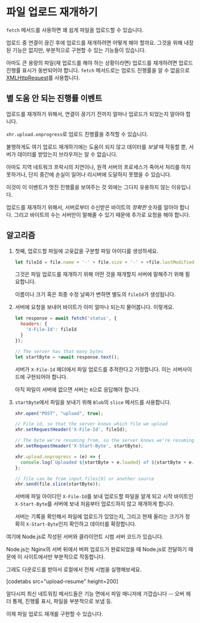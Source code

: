 # 파일 업로드 재개하기

`fetch` 메서드를 사용하면 꽤 쉽게 파일을 업로드할 수 있습니다.

업로드 중 연결이 끊긴 후에 업로드를 재개하려면 어떻게 해야 할까요. 그것을 위해 내장된 기능은 없지만, 부분적으로 구현할 수 있는 기능들이 있습니다.

아마도 큰 용량의 파일(재 업로드를 해야 하는 상황이라면) 업로드를 재개하려면 업로드 진행률 표시가 동반되어야 합니다. `fetch` 메서드로는 업로드 진행률을 알 수 없음으로 [XMLHttpRequest](info:xmlhttprequest)를 사용합니다.

## 별 도움 안 되는 진행률 이벤트

업로드를 재개하기 위해서, 연결이 끊기기 전까지 얼마나 업로드가 되었는지 알아야 합니다.

`xhr.upload.onprogress`로 업로드 진행률을 추적할 수 있습니다.

불행하게도 여기 업로드 재개하기에는 도움이 되지 않고 데이터를 *보낼* 때 작동할 뿐, 서버가 데이터를 받았는지 브라우저는 알 수 없습니다.

아마도 지역 네트워크 프락시의 지연이나, 원격 서버의 프로세스가 죽어서 처리를 하지 못하거나, 단지 중간에 손실이 일어나 리시버에 도달하지 못했을 수 있습니다.

이것이 이 이벤트가 멋진 진행률을 보여주는 것 외에는 그다지 유용하지 않는 이유입니다.

업로드를 재개하기 위해서, 서버로부터 수신받은 바이트의 *정확한* 숫자를 알아야 합니다. 그리고 바이트의 수는 서버만이 말해줄 수 있기 때문에 추가로 요청을 해야 합니다.

## 알고리즘

1. 첫째, 업로드할 파일에 고윳값을 구분할 파일 아이디를 생성하세요.
    ```js
    let fileId = file.name + '-' + file.size + '-' + +file.lastModifiedDate;
    ```
    그것은 파일 업로드를 재개하기 위해 어떤 것을 재개할지 서버에 말해주기 위해 필요합니다.

    이름이나 크기 혹은 최종 수정 날짜가 변하면 별도의 `fileId`가 생성됩니다.

2. 서버에 요청을 보내어 바이트가 이미 얼마나 되는지 물어봅니다. 이렇게요.
    ```js
    let response = await fetch('status', {
      headers: {
        'X-File-Id': fileId
      }
    });

    // The server has that many bytes
    let startByte = +await response.text();
    ```

    서버가 `X-File-Id` 헤더에서 파일 업로드를 추적한다고 가정합니다. 이는 서버사이드에 구현되어야 합니다.

    아직 파일이 서버에 없으면 서버는 `0`으로 응답해야 합니다.

3. `startByte`에서 파일을 보내기 위해 `Blob`의 `slice` 메서드를 사용합니다.
    ```js
    xhr.open("POST", "upload", true);

    // File id, so that the server knows which file we upload
    xhr.setRequestHeader('X-File-Id', fileId);

    // The byte we're resuming from, so the server knows we're resuming
    xhr.setRequestHeader('X-Start-Byte', startByte);

    xhr.upload.onprogress = (e) => {
      console.log(`Uploaded ${startByte + e.loaded} of ${startByte + e.total}`);
    };

    // file can be from input.files[0] or another source
    xhr.send(file.slice(startByte));
    ```

    서버에 파일 아이디인 `X-File-Id`를 보내 업로드할 파일을 알게 되고 시작 바이트인 `X-Start-Byte`를 서버에 보내 처음부터 업로드하지 않고 재개하게 합니다.

    서버는 기록을 확인해서 파일에 업로드가 있었는지, 그리고 현재 올리는 크기가 정확히 `X-Start-Byte`인지 확인하고 데이터를 확장합니다.


여기에 Node.js로 작성된 서버와 클라이언트 시범 서버 코드가 있습니다.

Node.js는 Nginx의 서버 뒤에서 버퍼 업로드가 완료되었을 때 Node.js로 전달하기 때문에 이 사이트에서만 부분적으로 작동합니다.

그래도 다운로드를 받아서 로컬에서 전체 시범을 실행해보세요.

[codetabs src="upload-resume" height=200]

알다시피 최신 네트워킹 메서드들은 기능 면에서 파일 매니저에 가깝습니다 -- 오버 헤더 통제, 진행률 표시, 파일을 부분적으로 보냄 등.

이제 파일 업로드 재개를 구현할 수 있습니다.
